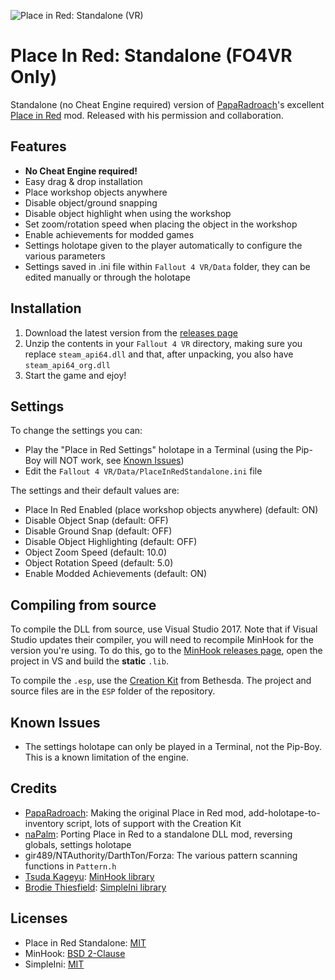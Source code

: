 ![Place in Red: Standalone (VR)](https://i.imgur.com/2fcQgih.jpg)

# Place In Red: Standalone (FO4VR Only)
Standalone (no Cheat Engine required) version of [PapaRadroach](https://www.reddit.com/user/PapaRadroach)'s excellent [Place in Red](https://www.reddit.com/r/fo4vr/comments/7kjphn/place_in_red_for_fallout_4_vr_released/) mod.
Released with his permission and collaboration.

## Features
* **No Cheat Engine required!**
* Easy drag & drop installation
* Place workshop objects anywhere
* Disable object/ground snapping
* Disable object highlight when using the workshop
* Set zoom/rotation speed when placing the object in the workshop
* Enable achievements for modded games
* Settings holotape given to the player automatically to configure the various parameters
* Settings saved in .ini file within `Fallout 4 VR/Data` folder, they can be edited manually or through the holotape

## Installation
1. Download the latest version from the [releases page](https://github.com/napalm00/PlaceInRedStandalone/releases)
2. Unzip the contents in your `Fallout 4 VR` directory, making sure you replace `steam_api64.dll` and that, after unpacking, you also have `steam_api64_org.dll`
3. Start the game and ejoy!

## Settings
To change the settings you can:
* Play the "Place in Red Settings" holotape in a Terminal (using the Pip-Boy will NOT work, see [Known Issues](https://github.com/napalm00/PlaceInRedStandalone#known-issues))
* Edit the `Fallout 4 VR/Data/PlaceInRedStandalone.ini` file

The settings and their default values are:

* Place In Red Enabled (place workshop objects anywhere) (default: ON)
* Disable Object Snap (default: OFF)
* Disable Ground Snap (default: OFF)
* Disable Object Highlighting (default: OFF)
* Object Zoom Speed (default: 10.0)
* Object Rotation Speed (default: 5.0)
* Enable Modded Achievements (default: ON)


## Compiling from source
To compile the DLL from source, use Visual Studio 2017. 
Note that if Visual Studio updates their compiler, you will need to recompile MinHook for the version you're using.
To do this, go to the [MinHook releases page](https://github.com/TsudaKageyu/minhook/releases), open the project in VS and build the **static** `.lib`.

To compile the `.esp`, use the [Creation Kit](https://www.creationkit.com/fallout4/index.php?title=Main_Page) from Bethesda. The project and source files are in the `ESP` folder of the repository.

## Known Issues
* The settings holotape can only be played in a Terminal, not the Pip-Boy. This is a known limitation of the engine.


## Credits
* [PapaRadroach](https://www.reddit.com/user/PapaRadroach): Making the original Place in Red mod, add-holotape-to-inventory script, lots of support with the Creation Kit
* [naPalm](https://github.com/napalm00): Porting Place in Red to a standalone DLL mod, reversing globals, settings holotape
* gir489/NTAuthority/DarthTon/Forza: The various pattern scanning functions in `Pattern.h`
* [Tsuda Kageyu](https://github.com/TsudaKageyu): [MinHook library](https://github.com/TsudaKageyu/minhook)
* [Brodie Thiesfield](https://github.com/brofield): [SimpleIni library](https://github.com/brofield/simpleini)

## Licenses
* Place in Red Standalone: [MIT](https://opensource.org/licenses/MIT)
* MinHook: [BSD 2-Clause](https://opensource.org/licenses/BSD-2-Clause)
* SimpleIni: [MIT](https://opensource.org/licenses/MIT)
